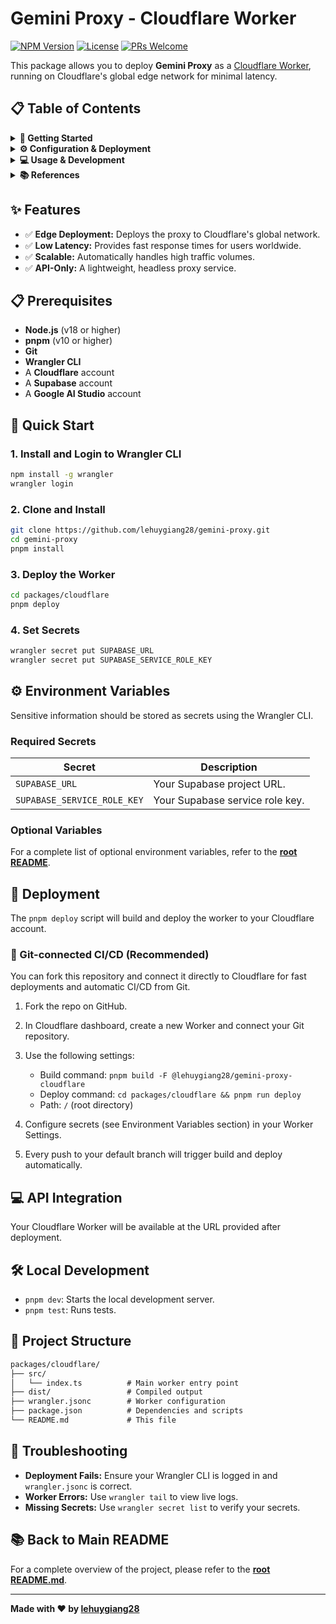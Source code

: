 # Gemini Proxy - Cloudflare Worker

[![NPM Version](https://img.shields.io/npm/v/@lehuygiang28/gemini-proxy-cloudflare?style=flat-square)](https://www.npmjs.com/package/@lehuygiang28/gemini-proxy-cloudflare)
[![License](https://img.shields.io/github/license/lehuygiang28/gemini-proxy?style=flat-square)](https://github.com/lehuygiang28/gemini-proxy/blob/main/LICENSE)
[![PRs Welcome](https://img.shields.io/badge/PRs-welcome-brightgreen.svg?style=flat-square)](https://github.com/lehuygiang28/gemini-proxy/pulls)

This package allows you to deploy **Gemini Proxy** as a [Cloudflare Worker](https://workers.cloudflare.com/), running on Cloudflare's global edge network for minimal latency.

## 📋 Table of Contents

<details>
<summary><strong>🚀 Getting Started</strong></summary>

- [Features](#-features)
- [Prerequisites](#-prerequisites)
- [Quick Start](#-quick-start)

</details>

<details>
<summary><strong>⚙️ Configuration & Deployment</strong></summary>

- [Environment Variables](#️-environment-variables)
- [Deployment](#-deployment)

</details>

<details>
<summary><strong>💻 Usage & Development</strong></summary>

- [API Integration](#-api-integration)
- [Local Development](#️-local-development)
- [Project Structure](#-project-structure)

</details>

<details>
<summary><strong>📚 References</strong></summary>

- [Troubleshooting](#-troubleshooting)
- [Back to Main README](#-back-to-main-readme)

</details>

## ✨ Features

- ✅ **Edge Deployment:** Deploys the proxy to Cloudflare's global network.
- ✅ **Low Latency:** Provides fast response times for users worldwide.
- ✅ **Scalable:** Automatically handles high traffic volumes.
- ✅ **API-Only:** A lightweight, headless proxy service.

## 📋 Prerequisites

- **Node.js** (v18 or higher)
- **pnpm** (v10 or higher)
- **Git**
- **Wrangler CLI**
- A **Cloudflare** account
- A **Supabase** account
- A **Google AI Studio** account

## 🚀 Quick Start

### **1. Install and Login to Wrangler CLI**

```bash
npm install -g wrangler
wrangler login
```

### **2. Clone and Install**

```bash
git clone https://github.com/lehuygiang28/gemini-proxy.git
cd gemini-proxy
pnpm install
```

### **3. Deploy the Worker**

```bash
cd packages/cloudflare
pnpm deploy
```

### **4. Set Secrets**

```bash
wrangler secret put SUPABASE_URL
wrangler secret put SUPABASE_SERVICE_ROLE_KEY
```

## ⚙️ Environment Variables

Sensitive information should be stored as secrets using the Wrangler CLI.

### **Required Secrets**

| Secret                      | Description                  |
| --------------------------- | ---------------------------- |
| `SUPABASE_URL`              | Your Supabase project URL.   |
| `SUPABASE_SERVICE_ROLE_KEY` | Your Supabase service role key. |

### **Optional Variables**

For a complete list of optional environment variables, refer to the [**root README**](../../README.md#️-environment-variables).

## 🚀 Deployment

The `pnpm deploy` script will build and deploy the worker to your Cloudflare account.

### 🔄 Git-connected CI/CD (Recommended)

You can fork this repository and connect it directly to Cloudflare for fast deployments and automatic CI/CD from Git.

1. Fork the repo on GitHub.
2. In Cloudflare dashboard, create a new Worker and connect your Git repository.
3. Use the following settings:

   - Build command: `pnpm build -F @lehuygiang28/gemini-proxy-cloudflare`
   - Deploy command: `cd packages/cloudflare && pnpm run deploy`
   - Path: `/` (root directory)

4. Configure secrets (see Environment Variables section) in your Worker Settings.
5. Every push to your default branch will trigger build and deploy automatically.

## 💻 API Integration

Your Cloudflare Worker will be available at the URL provided after deployment.

## 🛠️ Local Development

- `pnpm dev`: Starts the local development server.
- `pnpm test`: Runs tests.

## 📁 Project Structure

```md
packages/cloudflare/
├── src/
│   └── index.ts          # Main worker entry point
├── dist/                 # Compiled output
├── wrangler.jsonc        # Worker configuration
├── package.json          # Dependencies and scripts
└── README.md             # This file
```

## 🐛 Troubleshooting

- **Deployment Fails:** Ensure your Wrangler CLI is logged in and `wrangler.jsonc` is correct.
- **Worker Errors:** Use `wrangler tail` to view live logs.
- **Missing Secrets:** Use `wrangler secret list` to verify your secrets.

## 📚 Back to Main README

For a complete overview of the project, please refer to the [**root README.md**](../../README.md).

---

**Made with ❤️ by [lehuygiang28](https://github.com/lehuygiang28)**
